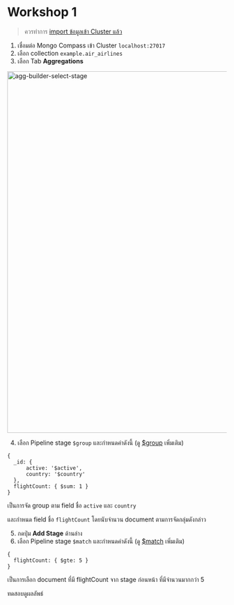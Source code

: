 

# Workshop 1 

> ควรทำการ [import ข้อมูลเข้า Cluster แล้ว](import-data.md)

1. เชื่อมต่อ Mongo Compass เข้า Cluster `localhost:27017`
2. เลือก collection `example.air_airlines`
3. เลือก Tab **Aggregations**

<img width="830" alt="agg-builder-select-stage" src="https://user-images.githubusercontent.com/85179/76435011-0cb5eb00-63e9-11ea-9edb-5f6aeaa2abf7.png">

4. เลือก Pipeline stage `$group` และกำหนดค่าดังนี้ (ดู [$group](https://docs.mongodb.com/manual/reference/operator/aggregation/group/) เพิ่มเติม)

```
{
  _id: {
      active: '$active',
      country: '$country'
  },
  flightCount: { $sum: 1 }
}
```

เป็นการจัด group ตาม field ชื่อ `active` และ `country` 

และกำหนด field ชื่อ `flightCount` โดยนับจำนวน document ตามการจัดกลุ่มดังกล่าว

5. กดปุ่ม **Add Stage** ด้านล่าง
6. เลือก Pipeline stage `$match` และกำหนดค่าดังนี้ (ดู [$match](https://docs.mongodb.com/manual/reference/operator/aggregation/match/) เพิ่มเติม)

```
{
  flightCount: { $gte: 5 }
}
```

เป็นการเลือก document ที่มี flightCount จาก stage ก่อนหน้า ที่มีจำนวนมากกว่า 5

ทดสอบดูผลลัพธ์


